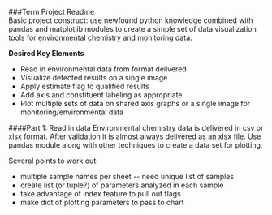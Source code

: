 ###Term Project Readme  
Basic project construct: use newfound python knowledge combined with pandas and matplotlib modules to create a simple set of data visualization tools for environmental chemistry and monitoring data.

**Desired Key Elements**  
* Read in environmental data from format delivered
* Visualize detected results on a single image
* Apply estimate flag to qualified results
* Add axis and constituent labeling as appropriate
* Plot multiple sets of data on shared axis graphs or a single image for monitoring/environmental data

####Part 1: Read in data
Environmental chemistry data is delivered in csv or xlsx format.  After validation it is almost always delivered as an xlsx file.  Use pandas module along with other techniques to create a data set for plotting.

Several points to work out:  
* multiple sample names per sheet -- need unique list of samples
* create list (or tuple?) of parameters analyzed in each sample
* take advantage of index feature to pull out flags
* make dict of plotting parameters to pass to chart